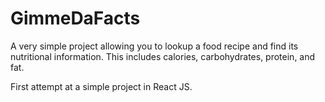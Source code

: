 # GimmeDaFacts
A very simple project allowing you to lookup a food recipe and find its nutritional information.
This includes calories, carbohydrates, protein, and fat.

First attempt at a simple project in React JS.

